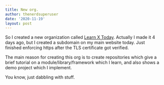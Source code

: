 ```yaml
---
title: New org.
author: thenerdsuperuser
date: '2020-11-19'
layout: post
---
```


So I created a new organization called [Learn X Today](https://learn.thenerdsuperuser.xyz). Actually I made it 4 days ago, but I created a subdomain on my main website today. Just finished enforcing https after the TLS certificate got verified.   

The main reason for creating this org is to create repositories which give a brief tutorial on a module/library/framework which I learn, and also shows a demo project which I implement.   

You know, just dabbling with stuff.

